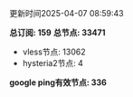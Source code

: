 更新时间2025-04-07 08:59:43

**总订阅: 159**
**总节点: 33471**
- vless节点: 13062
- hysteria2节点: 4

**google ping有效节点: 336**

